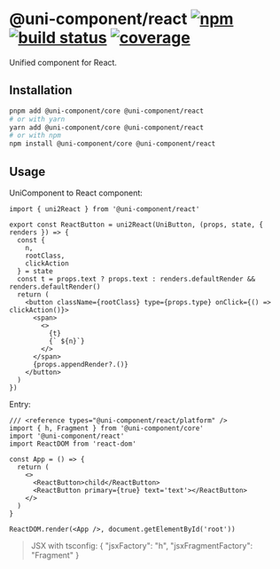 # @uni-component/react [![npm](https://badgen.net/npm/v/@uni-component/react)](https://www.npmjs.com/package/@uni-component/react) [![build status](https://github.com/dolymood/uni-component/workflows/test/badge.svg)](https://github.com/dolymood/uni-component/actions/workflows/test.yml) [![coverage](https://badgen.net/codecov/c/github/dolymood/uni-component)](https://codecov.io/github/dolymood/uni-component)

Unified component for React.

## Installation

```bash
pnpm add @uni-component/core @uni-component/react
# or with yarn
yarn add @uni-component/core @uni-component/react
# or with npm
npm install @uni-component/core @uni-component/react
```

## Usage

UniComponent to React component:

```tsx
import { uni2React } from '@uni-component/react'

export const ReactButton = uni2React(UniButton, (props, state, { renders }) => {
  const {
    n,
    rootClass,
    clickAction
  } = state
  const t = props.text ? props.text : renders.defaultRender && renders.defaultRender()
  return (
    <button className={rootClass} type={props.type} onClick={() => clickAction()}>
      <span>
        <>
          {t}
          {` ${n}`}
        </>
      </span>
      {props.appendRender?.()}
    </button>
  )
})
```

Entry:

```tsx
/// <reference types="@uni-component/react/platform" />
import { h, Fragment } from '@uni-component/core'
import '@uni-component/react'
import ReactDOM from 'react-dom'

const App = () => {
  return (
    <>
      <ReactButton>child</ReactButton>
      <ReactButton primary={true} text='text'></ReactButton>
    </>
  )
}

ReactDOM.render(<App />, document.getElementById('root'))
```

> JSX with tsconfig:
> { "jsxFactory": "h", "jsxFragmentFactory": "Fragment" }

